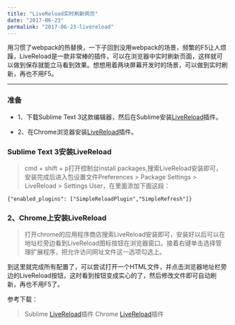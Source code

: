 ```yaml
---
title: "Live​Reload实时刷新网页"
date: "2017-06-23"
permalink: "2017-06-23-livereload"
---
```


用习惯了webpack的热替换，一下子回到没用webpack的场景，频繁的F5让人烦躁，LiveReload是一款非常棒的插件，可以在浏览器中实时刷新页面，这样就可以做到保存就能立马看到效果。想想用着两块屏幕开发时的场景，可以做到实时刷新，再也不用F5。


<!--more-->
 - - -
### 准备

- 1、下载Sublime Text 3这款编辑器，然后在Sublime安装<a href="https://packagecontrol.io/packages/LiveReload" target="_blank">LiveReload</a>插件。

- 2、在Chrome浏览器安装<a href="https://chrome.google.com/webstore/detail/livereload/jnihajbhpnppcggbcgedagnkighmdlei?utm_source=chrome-app-launcher-info-dialog" target="_blank">LiveReload</a>插件。

### Sublime Text 3安装LiveReload

> cmd + shift + p打开控制台install packages,搜索LiveReload安装即可，安装完成后进入包设置文件Preferences > Package Settings > LiveReload > Settings User，在里面添加下面这段：

```
{"enabled_plugins": ["SimpleReloadPlugin","SimpleRefresh"]}
```

### 2、Chrome上安装LiveReload

> 打开chrome的应用程序商店搜索LiveReload安装即可，安装好以后可以在地址栏旁边看到LiveReload图标按钮在浏览器窗口。接着右键单击选择管理扩展程序，把允许访问网址文件这一选项勾选上。



到这里就完成所有配置了，可以尝试打开一个HTML文件，并点击浏览器地址栏旁边的LiveReload按钮，这时看到按钮变成实心的了，然后修改文件即可自动刷新，再也不用F5了。

参考下载：
> Sublime <a href="https://packagecontrol.io/packages/LiveReload" target="_blank">LiveReload</a>插件
> Chrome <a href="https://chrome.google.com/webstore/detail/livereload/jnihajbhpnppcggbcgedagnkighmdlei?utm_source=chrome-app-launcher-info-dialog" target="_blank">LiveReload</a>插件
